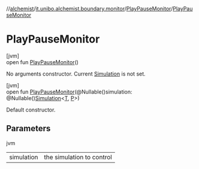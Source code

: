 //[alchemist](../../../index.md)/[it.unibo.alchemist.boundary.monitor](../index.md)/[PlayPauseMonitor](index.md)/[PlayPauseMonitor](-play-pause-monitor.md)

# PlayPauseMonitor

[jvm]\
open fun [PlayPauseMonitor](-play-pause-monitor.md)()

No arguments constructor. Current [Simulation](../../it.unibo.alchemist.core.interfaces/-simulation/index.md) is not set.

[jvm]\
open fun [PlayPauseMonitor](-play-pause-monitor.md)(@Nullable()simulation: @Nullable()[Simulation](../../it.unibo.alchemist.core.interfaces/-simulation/index.md)<[T](../-f-x-step-monitor/index.md), [P](../-f-x-step-monitor/index.md)>)

Default constructor.

## Parameters

jvm

| | |
|---|---|
| simulation | the simulation to control |

